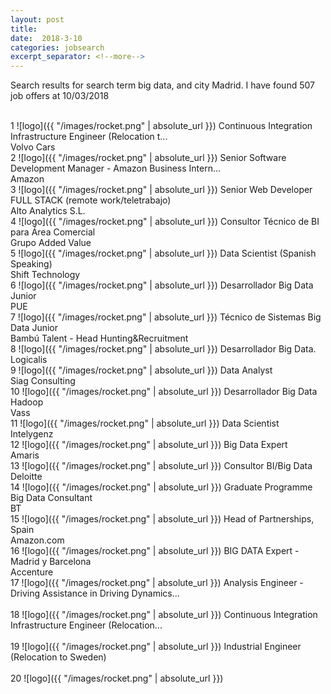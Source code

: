 ```yaml
---
layout: post
title:  
date:  2018-3-10 
categories: jobsearch 
excerpt_separator: <!--more-->
---
```

 Search results for search term big data, and city Madrid. I have found  507 job offers at 10/03/2018
<!--more-->
<br>
1
![logo]({{ "/images/rocket.png" | absolute_url }})
Continuous Integration Infrastructure Engineer (Relocation t...
<br>
Volvo Cars
<br>
2
![logo]({{ "/images/rocket.png" | absolute_url }})
Senior Software Development Manager - Amazon Business Intern...
<br>
Amazon
<br>
3
![logo]({{ "/images/rocket.png" | absolute_url }})
Senior Web Developer FULL STACK (remote work/teletrabajo)
<br>
Alto Analytics S.L.
<br>
4
![logo]({{ "/images/rocket.png" | absolute_url }})
Consultor Técnico de BI para Área Comercial
<br>
Grupo Added Value
<br>
5
![logo]({{ "/images/rocket.png" | absolute_url }})
Data Scientist (Spanish Speaking)
<br>
Shift Technology
<br>
6
![logo]({{ "/images/rocket.png" | absolute_url }})
Desarrollador Big Data Junior
<br>
PUE
<br>
7
![logo]({{ "/images/rocket.png" | absolute_url }})
Técnico de Sistemas Big Data Junior
<br>
Bambú Talent - Head Hunting&Recruitment
<br>
8
![logo]({{ "/images/rocket.png" | absolute_url }})
Desarrollador Big Data.
<br>
Logicalis
<br>
9
![logo]({{ "/images/rocket.png" | absolute_url }})
Data Analyst
<br>
Siag Consulting
<br>
10
![logo]({{ "/images/rocket.png" | absolute_url }})
Desarrollador Big Data Hadoop
<br>
Vass
<br>
11
![logo]({{ "/images/rocket.png" | absolute_url }})
Data Scientist
<br>
Intelygenz
<br>
12
![logo]({{ "/images/rocket.png" | absolute_url }})
Big Data Expert
<br>
Amaris
<br>
13
![logo]({{ "/images/rocket.png" | absolute_url }})
Consultor BI/Big Data
<br>
Deloitte
<br>
14
![logo]({{ "/images/rocket.png" | absolute_url }})
Graduate Programme Big Data Consultant
<br>
BT
<br>
15
![logo]({{ "/images/rocket.png" | absolute_url }})
Head of Partnerships, Spain
<br>
Amazon.com
<br>
16
![logo]({{ "/images/rocket.png" | absolute_url }})
BIG DATA Expert - Madrid y Barcelona
<br>
Accenture
<br>
17
![logo]({{ "/images/rocket.png" | absolute_url }})
Analysis Engineer - Driving Assistance in Driving Dynamics...
<br>

<br>
18
![logo]({{ "/images/rocket.png" | absolute_url }})
Continuous Integration Infrastructure Engineer (Relocation...
<br>

<br>
19
![logo]({{ "/images/rocket.png" | absolute_url }})
Industrial Engineer (Relocation to Sweden)
<br>

<br>
20
![logo]({{ "/images/rocket.png" | absolute_url }})

<br>

